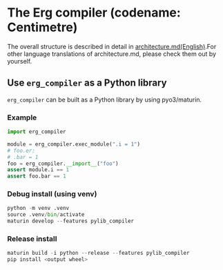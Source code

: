 # The Erg compiler (codename: Centimetre)

The overall structure is described in detail in [architecture.md(English)](../../doc/EN/compiler/architecture.md).For other language translations of architecture.md, please check them out by yourself.

## Use `erg_compiler` as a Python library

`erg_compiler` can be built as a Python library by using pyo3/maturin.

### Example

```python
import erg_compiler

module = erg_compiler.exec_module(".i = 1")
# foo.er:
# .bar = 1
foo = erg_compiler.__import__("foo")
assert module.i == 1
assert foo.bar == 1
```

### Debug install (using venv)

```python
python -m venv .venv
source .venv/bin/activate
maturin develop --features pylib_compiler
```

### Release install

```python
maturin build -i python --release --features pylib_compiler
pip install <output wheel>
```
